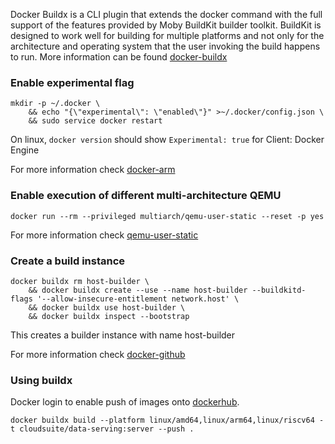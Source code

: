 Docker Buildx is a CLI plugin that extends the docker command with the full support of the features provided by Moby BuildKit builder toolkit. BuildKit is designed to work well for building for multiple platforms and not only for the architecture and operating system that the user invoking the build happens to run. More information can be found [docker-buildx](https://docs.docker.com/buildx/working-with-buildx/)

### Enable experimental flag
```
mkdir -p ~/.docker \
    && echo "{\"experimental\": \"enabled\"}" >~/.docker/config.json \
    && sudo service docker restart
```

On linux, `docker version` should show `Experimental: true` for Client: Docker Engine

For more information check [docker-arm](https://www.docker.com/blog/getting-started-with-docker-for-arm-on-linux/)

### Enable execution of different multi-architecture QEMU
```
docker run --rm --privileged multiarch/qemu-user-static --reset -p yes
```

For more information check [qemu-user-static](https://github.com/multiarch/qemu-user-static)

### Create a build instance
```
docker buildx rm host-builder \
    && docker buildx create --use --name host-builder --buildkitd-flags '--allow-insecure-entitlement network.host' \
    && docker buildx use host-builder \
    && docker buildx inspect --bootstrap
```

This creates a builder instance with name host-builder

For more information check [docker-github](https://github.com/docker/buildx/blob/master/README.md)

### Using buildx
Docker login to enable push of images onto [dockerhub](https://hub.docker.com/u/cloudsuite/). 

```
docker buildx build --platform linux/amd64,linux/arm64,linux/riscv64 -t cloudsuite/data-serving:server --push .
```